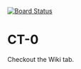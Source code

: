[![Board Status](https://dev.azure.com/antoniosantanair/cd3d25b8-86b3-4212-9d26-c1c3c8c3dfb5/681df90a-b7eb-4f94-90db-09394beccb97/_apis/work/boardbadge/714cdc92-603e-40ef-9bb4-e3d8a572edc3)](https://dev.azure.com/antoniosantanair/cd3d25b8-86b3-4212-9d26-c1c3c8c3dfb5/_boards/board/t/681df90a-b7eb-4f94-90db-09394beccb97/Microsoft.RequirementCategory)
# CT-0

Checkout the Wiki tab.
